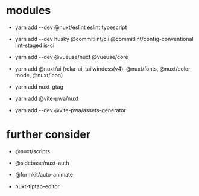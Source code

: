 # modules
- yarn add --dev @nuxt/eslint eslint typescript
- yarn add --dev husky @commitlint/cli @commitlint/config-conventional lint-staged is-ci

- yarn add --dev @vueuse/nuxt @vueuse/core
- yarn add @nuxt/ui (reka-ui, tailwindcss(v4), @nuxt/fonts, @nuxt/color-mode, @nuxt/icon)

- yarn add nuxt-gtag
- yarn add @vite-pwa/nuxt
- yarn add --dev @vite-pwa/assets-generator


# further consider
- @nuxt/scripts

- @sidebase/nuxt-auth
- @formkit/auto-animate
- nuxt-tiptap-editor
